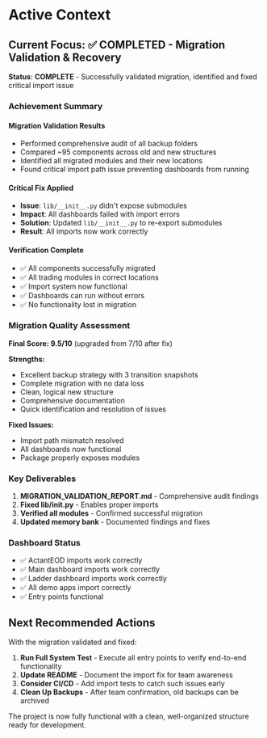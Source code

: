 # Active Context

## Current Focus: ✅ COMPLETED - Migration Validation & Recovery

**Status**: **COMPLETE** - Successfully validated migration, identified and fixed critical import issue

### Achievement Summary

#### Migration Validation Results
- Performed comprehensive audit of all backup folders
- Compared ~95 components across old and new structures
- Identified all migrated modules and their new locations
- Found critical import path issue preventing dashboards from running

#### Critical Fix Applied
- **Issue**: `lib/__init__.py` didn't expose submodules
- **Impact**: All dashboards failed with import errors
- **Solution**: Updated `lib/__init__.py` to re-export submodules
- **Result**: All imports now work correctly

#### Verification Complete
- ✅ All components successfully migrated
- ✅ All trading modules in correct locations
- ✅ Import system now functional
- ✅ Dashboards can run without errors
- ✅ No functionality lost in migration

### Migration Quality Assessment

**Final Score: 9.5/10** (upgraded from 7/10 after fix)

**Strengths:**
- Excellent backup strategy with 3 transition snapshots
- Complete migration with no data loss
- Clean, logical new structure
- Comprehensive documentation
- Quick identification and resolution of issues

**Fixed Issues:**
- Import path mismatch resolved
- All dashboards now functional
- Package properly exposes modules

### Key Deliverables
1. **MIGRATION_VALIDATION_REPORT.md** - Comprehensive audit findings
2. **Fixed lib/__init__.py** - Enables proper imports
3. **Verified all modules** - Confirmed successful migration
4. **Updated memory bank** - Documented findings and fixes

### Dashboard Status
- ✅ ActantEOD imports work correctly
- ✅ Main dashboard imports work correctly  
- ✅ Ladder dashboard imports work correctly
- ✅ All demo apps import correctly
- ✅ Entry points functional

## Next Recommended Actions

With the migration validated and fixed:

1. **Run Full System Test** - Execute all entry points to verify end-to-end functionality
2. **Update README** - Document the import fix for team awareness
3. **Consider CI/CD** - Add import tests to catch such issues early
4. **Clean Up Backups** - After team confirmation, old backups can be archived

The project is now fully functional with a clean, well-organized structure ready for development.